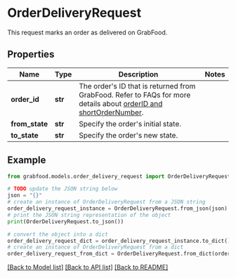 # OrderDeliveryRequest

This request marks an order as delivered on GrabFood. 

## Properties

Name | Type | Description | Notes
------------ | ------------- | ------------- | -------------
**order_id** | **str** | The order&#39;s ID that is returned from GrabFood. Refer to FAQs for more details about [orderID and shortOrderNumber](#section/Order/What&#39;s-the-difference-between-orderID-and-shortOrderNumber). | 
**from_state** | **str** | Specify the order&#39;s initial state. | 
**to_state** | **str** | Specify the order&#39;s new state. | 

## Example

```python
from grabfood.models.order_delivery_request import OrderDeliveryRequest

# TODO update the JSON string below
json = "{}"
# create an instance of OrderDeliveryRequest from a JSON string
order_delivery_request_instance = OrderDeliveryRequest.from_json(json)
# print the JSON string representation of the object
print(OrderDeliveryRequest.to_json())

# convert the object into a dict
order_delivery_request_dict = order_delivery_request_instance.to_dict()
# create an instance of OrderDeliveryRequest from a dict
order_delivery_request_from_dict = OrderDeliveryRequest.from_dict(order_delivery_request_dict)
```
[[Back to Model list]](../README.md#documentation-for-models) [[Back to API list]](../README.md#documentation-for-api-endpoints) [[Back to README]](../README.md)


